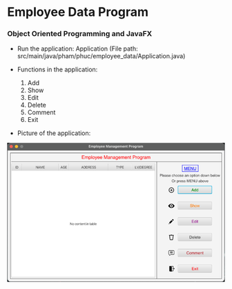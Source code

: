 # Employee Data Program

### Object Oriented Programming and JavaFX 

- Run the application: Application (File path: src/main/java/pham/phuc/employee_data/Application.java)


- Functions in the application: 
  
  1. Add
  2. Show
  3. Edit
  4. Delete
  5. Comment
  6. Exit

- Picture of the application:

![](images/img.png)

